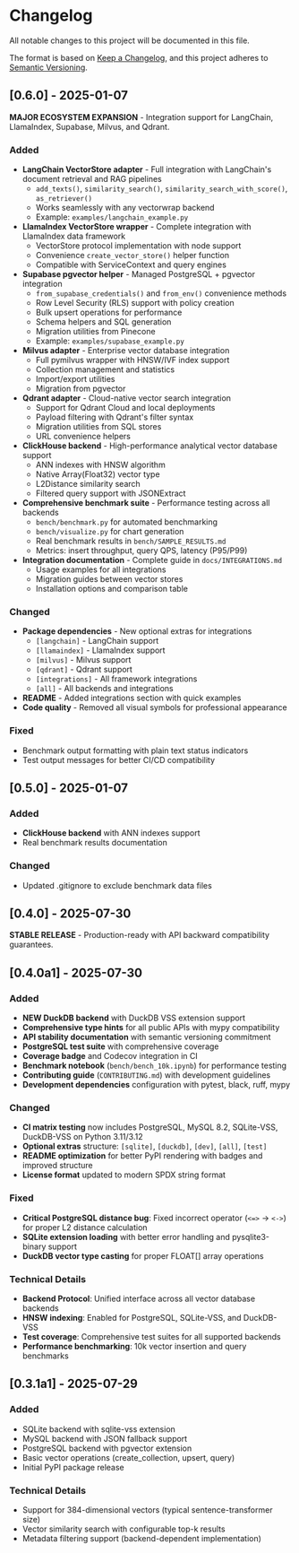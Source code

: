 # Changelog

All notable changes to this project will be documented in this file.

The format is based on [Keep a Changelog](https://keepachangelog.com/en/1.0.0/),
and this project adheres to [Semantic Versioning](https://semver.org/spec/v2.0.0.html).

## [0.6.0] - 2025-01-07

**MAJOR ECOSYSTEM EXPANSION** - Integration support for LangChain, LlamaIndex, Supabase, Milvus, and Qdrant.

### Added
- **LangChain VectorStore adapter** - Full integration with LangChain's document retrieval and RAG pipelines
  - `add_texts()`, `similarity_search()`, `similarity_search_with_score()`, `as_retriever()`
  - Works seamlessly with any vectorwrap backend
  - Example: `examples/langchain_example.py`
- **LlamaIndex VectorStore wrapper** - Complete integration with LlamaIndex data framework
  - VectorStore protocol implementation with node support
  - Convenience `create_vector_store()` helper function
  - Compatible with ServiceContext and query engines
- **Supabase pgvector helper** - Managed PostgreSQL + pgvector integration
  - `from_supabase_credentials()` and `from_env()` convenience methods
  - Row Level Security (RLS) support with policy creation
  - Bulk upsert operations for performance
  - Schema helpers and SQL generation
  - Migration utilities from Pinecone
  - Example: `examples/supabase_example.py`
- **Milvus adapter** - Enterprise vector database integration
  - Full pymilvus wrapper with HNSW/IVF index support
  - Collection management and statistics
  - Import/export utilities
  - Migration from pgvector
- **Qdrant adapter** - Cloud-native vector search integration
  - Support for Qdrant Cloud and local deployments
  - Payload filtering with Qdrant's filter syntax
  - Migration utilities from SQL stores
  - URL convenience helpers
- **ClickHouse backend** - High-performance analytical vector database support
  - ANN indexes with HNSW algorithm
  - Native Array(Float32) vector type
  - L2Distance similarity search
  - Filtered query support with JSONExtract
- **Comprehensive benchmark suite** - Performance testing across all backends
  - `bench/benchmark.py` for automated benchmarking
  - `bench/visualize.py` for chart generation
  - Real benchmark results in `bench/SAMPLE_RESULTS.md`
  - Metrics: insert throughput, query QPS, latency (P95/P99)
- **Integration documentation** - Complete guide in `docs/INTEGRATIONS.md`
  - Usage examples for all integrations
  - Migration guides between vector stores
  - Installation options and comparison table

### Changed
- **Package dependencies** - New optional extras for integrations
  - `[langchain]` - LangChain support
  - `[llamaindex]` - LlamaIndex support
  - `[milvus]` - Milvus support
  - `[qdrant]` - Qdrant support
  - `[integrations]` - All framework integrations
  - `[all]` - All backends and integrations
- **README** - Added integrations section with quick examples
- **Code quality** - Removed all visual symbols for professional appearance

### Fixed
- Benchmark output formatting with plain text status indicators
- Test output messages for better CI/CD compatibility

## [0.5.0] - 2025-01-07

### Added
- **ClickHouse backend** with ANN indexes support
- Real benchmark results documentation

### Changed
- Updated .gitignore to exclude benchmark data files

## [0.4.0] - 2025-07-30

**STABLE RELEASE** - Production-ready with API backward compatibility guarantees.

## [0.4.0a1] - 2025-07-30

### Added
- **NEW DuckDB backend** with DuckDB VSS extension support
- **Comprehensive type hints** for all public APIs with mypy compatibility
- **API stability documentation** with semantic versioning commitment
- **PostgreSQL test suite** with comprehensive coverage
- **Coverage badge** and Codecov integration in CI
- **Benchmark notebook** (`bench/bench_10k.ipynb`) for performance testing
- **Contributing guide** (`CONTRIBUTING.md`) with development guidelines
- **Development dependencies** configuration with pytest, black, ruff, mypy

### Changed
- **CI matrix testing** now includes PostgreSQL, MySQL 8.2, SQLite-VSS, DuckDB-VSS on Python 3.11/3.12
- **Optional extras** structure: `[sqlite]`, `[duckdb]`, `[dev]`, `[all]`, `[test]`
- **README optimization** for better PyPI rendering with badges and improved structure
- **License format** updated to modern SPDX string format

### Fixed
- **Critical PostgreSQL distance bug**: Fixed incorrect operator (`<=>` → `<->`) for proper L2 distance calculation
- **SQLite extension loading** with better error handling and pysqlite3-binary support
- **DuckDB vector type casting** for proper FLOAT[] array operations

### Technical Details
- **Backend Protocol**: Unified interface across all vector database backends
- **HNSW indexing**: Enabled for PostgreSQL, SQLite-VSS, and DuckDB-VSS
- **Test coverage**: Comprehensive test suites for all supported backends
- **Performance benchmarking**: 10k vector insertion and query benchmarks

## [0.3.1a1] - 2025-07-29

### Added
- SQLite backend with sqlite-vss extension
- MySQL backend with JSON fallback support
- PostgreSQL backend with pgvector extension
- Basic vector operations (create_collection, upsert, query)
- Initial PyPI package release

### Technical Details
- Support for 384-dimensional vectors (typical sentence-transformer size)
- Vector similarity search with configurable top-k results
- Metadata filtering support (backend-dependent implementation)